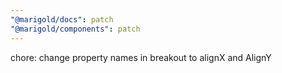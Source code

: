 ```yaml
---
"@marigold/docs": patch
"@marigold/components": patch
---
```


chore: change property names in breakout to alignX and AlignY
